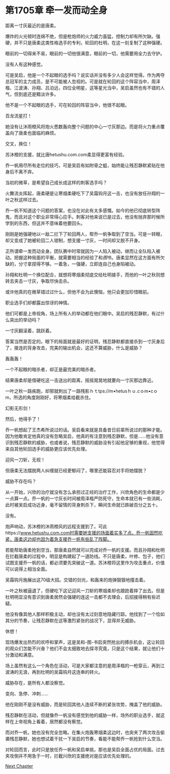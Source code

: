 # 第1705章 牵一发而动全身

距离一寸灰最近的是唐柔。

爆炸的火光顿时连绵不绝，但是枪炮师的火力威力虽猛，控制力却有所欠缺。强硬，并不只是唐柔这类性格选手的专利，轮回的杜明，在这一刻复制了这种强硬。

眼前的一切得来不易，眼前的一切他很满意，眼前的一切，他需要用全力去守护。

没有人有这种感觉。

可是吴启，他是一个不起眼的选手吗？说实话并没有多少人会这样觉得。作为两夺总冠军的主力成员，是不可能被人忽视的。可是就在轮回的这个阵容当中，周泽楷、江波涛、孙翔、吕泊远，四位全明星，这等星光当中，吴启虽然也有不错的人气，但到底还是黯淡许多。

他不是一个不起眼的选手，可在轮回的阵容当中，他很不起眼。

百龙流星打！

她没有让沐雨橙风将炮火悉数轰向整个问题的中心一寸灰那边。而是将火力重点覆盖向了唐柔也面临的麻烦。

交叉，换位！

苏沐橙的支援，就比唐hetushu.com.com柔显得更富有经验。

乔一帆用尽所有走位的技巧，可是吴启有如附骨之蛆，始终能让残忍静默紧贴在他身后不离不弃。

当初的微草，是希望自己成长成这样的刺客选手吗？

火舞流炎挥起，唐柔硬是让寒烟柔硬吃下了吴霜钩月这一击，也没有放任孙翔的一叶之秋这样过去。

乔一帆不知道这个问题的答案，也没在对此有太多感慨。如今的他已彻底转型阵鬼，而且对这个职业非常得心应手。刺客对他来说已是过去，他没有抛弃那时候所学到的东西，但这并不意味着他要回头。

刚刚是她强硬地以一敌二拦下了轮回两人，帮乔一帆争取到了空当。可是一转眼，却又变成了她被轮回二人钳制，想支援一寸灰，一时间却又脱不开身。

正所谓牵一发而动全身。团队赛中时常就因为一人陷入被动，继而让全队陷入被动。把握这种局面的平衡，就需要相当的经验了和*图*书。唐柔显然在这方面有所欠缺的，分寸拿捏得不够。一着急，一强硬，立即连自己也身陷被动。

孙翔和杜明一个换位配合，就想将寒烟柔彻底交给杜明接手，而他的一叶之秋则想转去夹击一寸灰，争取尽快击杀。

或许他真的在微草错过过什么，但他不会为此懊恼，他只会更加珍惜眼前。

职业选手们却都露出惊讶的神情。

他们可都是上帝视角，场上所有人的举动都在他们眼中。吴启的残忍静默，有过什么突出的举动吗？

一寸灰翻滚着，跳跃着。

答案当然是否定的。眼下的局面就是最好的证明，残忍静默都直接杀到一寸灰身后了，接连的背身攻击，完美的输出机会，这还不算威胁，什么是威胁？

轰轰轰！

一个不起眼的暗杀者，却正是最完美的暗杀者。

结果唐柔却是借硬吃这一击送出的距离，摇摇晃晃地就要向一寸灰那边靠近。

一叶之秋一路疾跑，却邪就刺出了一路残影ｈｔtps://m•hetusｈｕ.cｏm•cｏm，所选的角度刚刚好，将寒烟柔给截杀住。

幻影无形剑！

然后，他得手了！

乔一帆想起了王杰希所说过的话。吴启看来就是具备昔日前辈所说过的那种才能。因为他敢肯定他真的没有忽略吴启，他真的有注意到残忍静默，但是……他没有意识到残忍静默的威胁，也或者说，残忍静默的威胁没有引起他足够的重视，他觉得来自其他轮回选手的威胁更应该优先处理。

迎风一刀斩，无视！

但唐柔无法摆脱两人纠缠就已经更郁闷了，哪里还能容忍对手将她摆脱？

威胁不存在吗？

从一开始，兴欣的治疗就没有怎么承担过正经的治疗工作，兴欣角色的生命都是少一点算一点。乔一帆的一寸灰长时间被周泽楷严防死守，生命本就已有一些消耗，此时被吴启成功近身，毫不留情的背身刺杀下，瞬间生命就已跌破百分之五十。

没有。

炮声响动，苏沐橙的沐雨橙风的远程支援到了。可此https://www.hetushu.com.com时需要她支援的场面着实多了点。乔一帆固然吃紧，唐柔这边却也因为着急支援乔一帆有些乱了阵脚。

若能帮助唐柔抢到空当，那唐柔自然就可以完成对乔一帆的支援。而且孙翔和杜明在拦截唐柔的过程中，明显是构建起了一道防线。不只是唐柔，叶修、包子，他们试图支援乔一帆的话，都必须要先突破这一道。苏沐橙将这里作为攻击重点，价值可以说得上相当全面。

吴霜钩月施展出这70级大招。交错的剑光，和轰来的炮弹狠狠地撞击着。

一叶之秋被逼退了，但硬吃下这记迎风一刀斩的寒烟柔却也踉跄着摔了出去。但是杜明明显没有意识到唐柔居然会强硬的连这一击都不去理会，后招接得稍有些迟疑。

他没有像其他人那样积极主动，却也没有太过刻意地隐藏行踪。他找到了一个恰如其分的节奏，让残忍静默在这等激烈紧张的战况下，显得并无威胁。

休想！

现场爆发出热烈的欢呼和掌声，这是吴和-图-书启突然抢出的搏杀机会，这让轮回的观众们怎能不兴奋？他们不会太细致地去探寻究竟，只是这个结果，就让他们十分激动和满意。

场上虽然有这么一个角色在活动，可是大家都注意的是周泽楷的一枪穿云，再到江波涛的无浪，再到杜明的吴霜钩月这连串的转火。

威胁存在，是所有人都没察觉。

变向、急停、冲刺……

他在刚刚不是没有威胁，而是轮回其他人连续不断的紧张攻势，掩盖了他的威胁。

残忍静默在活动，但就像乔一帆没有感觉到他的威胁一样，场外的职业选手，就这样在上帝视角上看着，居然都没有察觉。

而对乔一帆，她也没有完全忽略。在集火炮轰寒烟柔这边时，也突夹了两次攻击偷袭残忍静默，她也想试着干扰一下吴启的节奏，看能不能帮乔一帆抢到什么空当。

对轮回而言，此时只是放任乔一帆和吴启单挑，那也是吴启全面占优的局面。过去夹攻倒并不用急于一时，拦截兴欣的支援绝对是应该优先处理的。



[Next Chapter](%E7%AC%AC1706%E7%AB%A0%20%E7%94%9F%E6%AD%BB%E9%A2%98.md)